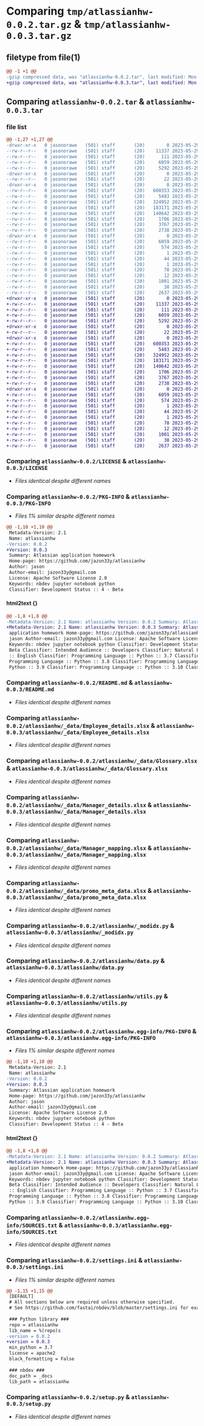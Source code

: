 # Comparing `tmp/atlassianhw-0.0.2.tar.gz` & `tmp/atlassianhw-0.0.3.tar.gz`

## filetype from file(1)

```diff
@@ -1 +1 @@
-gzip compressed data, was "atlassianhw-0.0.2.tar", last modified: Mon May 29 09:57:01 2023, max compression
+gzip compressed data, was "atlassianhw-0.0.3.tar", last modified: Mon May 29 10:03:30 2023, max compression
```

## Comparing `atlassianhw-0.0.2.tar` & `atlassianhw-0.0.3.tar`

### file list

```diff
@@ -1,27 +1,27 @@
-drwxr-xr-x   0 jasonorawe   (501) staff       (20)        0 2023-05-29 09:57:01.308484 atlassianhw-0.0.2/
--rw-r--r--   0 jasonorawe   (501) staff       (20)    11337 2023-05-29 09:08:41.000000 atlassianhw-0.0.2/LICENSE
--rw-r--r--   0 jasonorawe   (501) staff       (20)      111 2023-05-29 09:08:41.000000 atlassianhw-0.0.2/MANIFEST.in
--rw-r--r--   0 jasonorawe   (501) staff       (20)     6059 2023-05-29 09:57:01.308363 atlassianhw-0.0.2/PKG-INFO
--rw-r--r--   0 jasonorawe   (501) staff       (20)     5292 2023-05-29 09:08:41.000000 atlassianhw-0.0.2/README.md
-drwxr-xr-x   0 jasonorawe   (501) staff       (20)        0 2023-05-29 09:57:01.301965 atlassianhw-0.0.2/atlassianhw/
--rw-r--r--   0 jasonorawe   (501) staff       (20)       22 2023-05-29 09:13:49.000000 atlassianhw-0.0.2/atlassianhw/__init__.py
-drwxr-xr-x   0 jasonorawe   (501) staff       (20)        0 2023-05-29 09:57:01.305948 atlassianhw-0.0.2/atlassianhw/_data/
--rw-r--r--   0 jasonorawe   (501) staff       (20)   600353 2023-05-29 09:08:41.000000 atlassianhw-0.0.2/atlassianhw/_data/Employee_details.xlsx
--rw-r--r--   0 jasonorawe   (501) staff       (20)     5483 2023-05-29 09:08:41.000000 atlassianhw-0.0.2/atlassianhw/_data/Glossary.xlsx
--rw-r--r--   0 jasonorawe   (501) staff       (20)   324952 2023-05-29 09:08:41.000000 atlassianhw-0.0.2/atlassianhw/_data/Manager_details.xlsx
--rw-r--r--   0 jasonorawe   (501) staff       (20)   183171 2023-05-29 09:08:41.000000 atlassianhw-0.0.2/atlassianhw/_data/Manager_mapping.xlsx
--rw-r--r--   0 jasonorawe   (501) staff       (20)   140642 2023-05-29 09:08:41.000000 atlassianhw-0.0.2/atlassianhw/_data/promo_meta_data.xlsx
--rw-r--r--   0 jasonorawe   (501) staff       (20)     1706 2023-05-29 09:13:56.000000 atlassianhw-0.0.2/atlassianhw/_modidx.py
--rw-r--r--   0 jasonorawe   (501) staff       (20)     3767 2023-05-29 09:13:49.000000 atlassianhw-0.0.2/atlassianhw/data.py
--rw-r--r--   0 jasonorawe   (501) staff       (20)     2738 2023-05-29 09:13:49.000000 atlassianhw-0.0.2/atlassianhw/utils.py
-drwxr-xr-x   0 jasonorawe   (501) staff       (20)        0 2023-05-29 09:57:01.303102 atlassianhw-0.0.2/atlassianhw.egg-info/
--rw-r--r--   0 jasonorawe   (501) staff       (20)     6059 2023-05-29 09:57:01.000000 atlassianhw-0.0.2/atlassianhw.egg-info/PKG-INFO
--rw-r--r--   0 jasonorawe   (501) staff       (20)      574 2023-05-29 09:57:01.000000 atlassianhw-0.0.2/atlassianhw.egg-info/SOURCES.txt
--rw-r--r--   0 jasonorawe   (501) staff       (20)        1 2023-05-29 09:57:01.000000 atlassianhw-0.0.2/atlassianhw.egg-info/dependency_links.txt
--rw-r--r--   0 jasonorawe   (501) staff       (20)       44 2023-05-29 09:57:01.000000 atlassianhw-0.0.2/atlassianhw.egg-info/entry_points.txt
--rw-r--r--   0 jasonorawe   (501) staff       (20)        1 2023-05-29 09:34:57.000000 atlassianhw-0.0.2/atlassianhw.egg-info/not-zip-safe
--rw-r--r--   0 jasonorawe   (501) staff       (20)       78 2023-05-29 09:57:01.000000 atlassianhw-0.0.2/atlassianhw.egg-info/requires.txt
--rw-r--r--   0 jasonorawe   (501) staff       (20)       12 2023-05-29 09:57:01.000000 atlassianhw-0.0.2/atlassianhw.egg-info/top_level.txt
--rw-r--r--   0 jasonorawe   (501) staff       (20)     1001 2023-05-29 09:56:54.000000 atlassianhw-0.0.2/settings.ini
--rw-r--r--   0 jasonorawe   (501) staff       (20)       38 2023-05-29 09:57:01.308524 atlassianhw-0.0.2/setup.cfg
--rw-r--r--   0 jasonorawe   (501) staff       (20)     2637 2023-05-29 09:08:41.000000 atlassianhw-0.0.2/setup.py
+drwxr-xr-x   0 jasonorawe   (501) staff       (20)        0 2023-05-29 10:03:30.201704 atlassianhw-0.0.3/
+-rw-r--r--   0 jasonorawe   (501) staff       (20)    11337 2023-05-29 09:08:41.000000 atlassianhw-0.0.3/LICENSE
+-rw-r--r--   0 jasonorawe   (501) staff       (20)      111 2023-05-29 09:08:41.000000 atlassianhw-0.0.3/MANIFEST.in
+-rw-r--r--   0 jasonorawe   (501) staff       (20)     6059 2023-05-29 10:03:30.201562 atlassianhw-0.0.3/PKG-INFO
+-rw-r--r--   0 jasonorawe   (501) staff       (20)     5292 2023-05-29 10:02:14.000000 atlassianhw-0.0.3/README.md
+drwxr-xr-x   0 jasonorawe   (501) staff       (20)        0 2023-05-29 10:03:30.196960 atlassianhw-0.0.3/atlassianhw/
+-rw-r--r--   0 jasonorawe   (501) staff       (20)       22 2023-05-29 10:02:02.000000 atlassianhw-0.0.3/atlassianhw/__init__.py
+drwxr-xr-x   0 jasonorawe   (501) staff       (20)        0 2023-05-29 10:03:30.200947 atlassianhw-0.0.3/atlassianhw/_data/
+-rw-r--r--   0 jasonorawe   (501) staff       (20)   600353 2023-05-29 09:08:41.000000 atlassianhw-0.0.3/atlassianhw/_data/Employee_details.xlsx
+-rw-r--r--   0 jasonorawe   (501) staff       (20)     5483 2023-05-29 09:08:41.000000 atlassianhw-0.0.3/atlassianhw/_data/Glossary.xlsx
+-rw-r--r--   0 jasonorawe   (501) staff       (20)   324952 2023-05-29 09:08:41.000000 atlassianhw-0.0.3/atlassianhw/_data/Manager_details.xlsx
+-rw-r--r--   0 jasonorawe   (501) staff       (20)   183171 2023-05-29 09:08:41.000000 atlassianhw-0.0.3/atlassianhw/_data/Manager_mapping.xlsx
+-rw-r--r--   0 jasonorawe   (501) staff       (20)   140642 2023-05-29 09:08:41.000000 atlassianhw-0.0.3/atlassianhw/_data/promo_meta_data.xlsx
+-rw-r--r--   0 jasonorawe   (501) staff       (20)     1706 2023-05-29 10:02:02.000000 atlassianhw-0.0.3/atlassianhw/_modidx.py
+-rw-r--r--   0 jasonorawe   (501) staff       (20)     3767 2023-05-29 10:02:02.000000 atlassianhw-0.0.3/atlassianhw/data.py
+-rw-r--r--   0 jasonorawe   (501) staff       (20)     2738 2023-05-29 10:02:02.000000 atlassianhw-0.0.3/atlassianhw/utils.py
+drwxr-xr-x   0 jasonorawe   (501) staff       (20)        0 2023-05-29 10:03:30.197929 atlassianhw-0.0.3/atlassianhw.egg-info/
+-rw-r--r--   0 jasonorawe   (501) staff       (20)     6059 2023-05-29 10:03:30.000000 atlassianhw-0.0.3/atlassianhw.egg-info/PKG-INFO
+-rw-r--r--   0 jasonorawe   (501) staff       (20)      574 2023-05-29 10:03:30.000000 atlassianhw-0.0.3/atlassianhw.egg-info/SOURCES.txt
+-rw-r--r--   0 jasonorawe   (501) staff       (20)        1 2023-05-29 10:03:30.000000 atlassianhw-0.0.3/atlassianhw.egg-info/dependency_links.txt
+-rw-r--r--   0 jasonorawe   (501) staff       (20)       44 2023-05-29 10:03:30.000000 atlassianhw-0.0.3/atlassianhw.egg-info/entry_points.txt
+-rw-r--r--   0 jasonorawe   (501) staff       (20)        1 2023-05-29 09:34:57.000000 atlassianhw-0.0.3/atlassianhw.egg-info/not-zip-safe
+-rw-r--r--   0 jasonorawe   (501) staff       (20)       78 2023-05-29 10:03:30.000000 atlassianhw-0.0.3/atlassianhw.egg-info/requires.txt
+-rw-r--r--   0 jasonorawe   (501) staff       (20)       12 2023-05-29 10:03:30.000000 atlassianhw-0.0.3/atlassianhw.egg-info/top_level.txt
+-rw-r--r--   0 jasonorawe   (501) staff       (20)     1001 2023-05-29 10:01:58.000000 atlassianhw-0.0.3/settings.ini
+-rw-r--r--   0 jasonorawe   (501) staff       (20)       38 2023-05-29 10:03:30.201749 atlassianhw-0.0.3/setup.cfg
+-rw-r--r--   0 jasonorawe   (501) staff       (20)     2637 2023-05-29 09:08:41.000000 atlassianhw-0.0.3/setup.py
```

### Comparing `atlassianhw-0.0.2/LICENSE` & `atlassianhw-0.0.3/LICENSE`

 * *Files identical despite different names*

### Comparing `atlassianhw-0.0.2/PKG-INFO` & `atlassianhw-0.0.3/PKG-INFO`

 * *Files 1% similar despite different names*

```diff
@@ -1,10 +1,10 @@
 Metadata-Version: 2.1
 Name: atlassianhw
-Version: 0.0.2
+Version: 0.0.3
 Summary: Atlassian application homework
 Home-page: https://github.com/jazon33y/atlassianhw
 Author: jason
 Author-email: jazon33y@gmail.com
 License: Apache Software License 2.0
 Keywords: nbdev jupyter notebook python
 Classifier: Development Status :: 4 - Beta
```

#### html2text {}

```diff
@@ -1,8 +1,8 @@
-Metadata-Version: 2.1 Name: atlassianhw Version: 0.0.2 Summary: Atlassian
+Metadata-Version: 2.1 Name: atlassianhw Version: 0.0.3 Summary: Atlassian
 application homework Home-page: https://github.com/jazon33y/atlassianhw Author:
 jason Author-email: jazon33y@gmail.com License: Apache Software License 2.0
 Keywords: nbdev jupyter notebook python Classifier: Development Status :: 4 -
 Beta Classifier: Intended Audience :: Developers Classifier: Natural Language
 :: English Classifier: Programming Language :: Python :: 3.7 Classifier:
 Programming Language :: Python :: 3.8 Classifier: Programming Language ::
 Python :: 3.9 Classifier: Programming Language :: Python :: 3.10 Classifier:
```

### Comparing `atlassianhw-0.0.2/README.md` & `atlassianhw-0.0.3/README.md`

 * *Files identical despite different names*

### Comparing `atlassianhw-0.0.2/atlassianhw/_data/Employee_details.xlsx` & `atlassianhw-0.0.3/atlassianhw/_data/Employee_details.xlsx`

 * *Files identical despite different names*

### Comparing `atlassianhw-0.0.2/atlassianhw/_data/Glossary.xlsx` & `atlassianhw-0.0.3/atlassianhw/_data/Glossary.xlsx`

 * *Files identical despite different names*

### Comparing `atlassianhw-0.0.2/atlassianhw/_data/Manager_details.xlsx` & `atlassianhw-0.0.3/atlassianhw/_data/Manager_details.xlsx`

 * *Files identical despite different names*

### Comparing `atlassianhw-0.0.2/atlassianhw/_data/Manager_mapping.xlsx` & `atlassianhw-0.0.3/atlassianhw/_data/Manager_mapping.xlsx`

 * *Files identical despite different names*

### Comparing `atlassianhw-0.0.2/atlassianhw/_data/promo_meta_data.xlsx` & `atlassianhw-0.0.3/atlassianhw/_data/promo_meta_data.xlsx`

 * *Files identical despite different names*

### Comparing `atlassianhw-0.0.2/atlassianhw/_modidx.py` & `atlassianhw-0.0.3/atlassianhw/_modidx.py`

 * *Files identical despite different names*

### Comparing `atlassianhw-0.0.2/atlassianhw/data.py` & `atlassianhw-0.0.3/atlassianhw/data.py`

 * *Files identical despite different names*

### Comparing `atlassianhw-0.0.2/atlassianhw/utils.py` & `atlassianhw-0.0.3/atlassianhw/utils.py`

 * *Files identical despite different names*

### Comparing `atlassianhw-0.0.2/atlassianhw.egg-info/PKG-INFO` & `atlassianhw-0.0.3/atlassianhw.egg-info/PKG-INFO`

 * *Files 1% similar despite different names*

```diff
@@ -1,10 +1,10 @@
 Metadata-Version: 2.1
 Name: atlassianhw
-Version: 0.0.2
+Version: 0.0.3
 Summary: Atlassian application homework
 Home-page: https://github.com/jazon33y/atlassianhw
 Author: jason
 Author-email: jazon33y@gmail.com
 License: Apache Software License 2.0
 Keywords: nbdev jupyter notebook python
 Classifier: Development Status :: 4 - Beta
```

#### html2text {}

```diff
@@ -1,8 +1,8 @@
-Metadata-Version: 2.1 Name: atlassianhw Version: 0.0.2 Summary: Atlassian
+Metadata-Version: 2.1 Name: atlassianhw Version: 0.0.3 Summary: Atlassian
 application homework Home-page: https://github.com/jazon33y/atlassianhw Author:
 jason Author-email: jazon33y@gmail.com License: Apache Software License 2.0
 Keywords: nbdev jupyter notebook python Classifier: Development Status :: 4 -
 Beta Classifier: Intended Audience :: Developers Classifier: Natural Language
 :: English Classifier: Programming Language :: Python :: 3.7 Classifier:
 Programming Language :: Python :: 3.8 Classifier: Programming Language ::
 Python :: 3.9 Classifier: Programming Language :: Python :: 3.10 Classifier:
```

### Comparing `atlassianhw-0.0.2/atlassianhw.egg-info/SOURCES.txt` & `atlassianhw-0.0.3/atlassianhw.egg-info/SOURCES.txt`

 * *Files identical despite different names*

### Comparing `atlassianhw-0.0.2/settings.ini` & `atlassianhw-0.0.3/settings.ini`

 * *Files 1% similar despite different names*

```diff
@@ -1,15 +1,15 @@
 [DEFAULT]
 # All sections below are required unless otherwise specified.
 # See https://github.com/fastai/nbdev/blob/master/settings.ini for examples.
 
 ### Python library ###
 repo = atlassianhw
 lib_name = %(repo)s
-version = 0.0.2
+version = 0.0.3
 min_python = 3.7
 license = apache2
 black_formatting = False
 
 ### nbdev ###
 doc_path = _docs
 lib_path = atlassianhw
```

### Comparing `atlassianhw-0.0.2/setup.py` & `atlassianhw-0.0.3/setup.py`

 * *Files identical despite different names*

